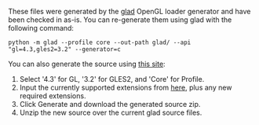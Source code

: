 These files were generated by the [glad](https://github.com/Dav1dde/glad) OpenGL loader generator and have been checked in as-is. You can re-generate them using glad with the following command:

```
python -m glad --profile core --out-path glad/ --api "gl=4.3,gles2=3.2" --generator=c
```

You can also generate the source using [this site](https://glad.dav1d.de/):
1. Select '4.3' for GL, '3.2' for GLES2, and 'Core' for Profile.
2. Input the currently supported extensions from [here](https://github.com/mandarin3ds/mandarin/blob/master/externals/glad/include/glad/glad.h#L9), plus any new required extensions.
3. Click Generate and download the generated source zip.
4. Unzip the new source over the current glad source files.